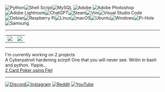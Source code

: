 ![Python](https://img.shields.io/badge/python-3670A0?style=for-the-badge&logo=python&logoColor=ffdd54)![Shell Script](https://img.shields.io/badge/shell_script-%23121011.svg?style=for-the-badge&logo=gnu-bash&logoColor=white)![MySQL](https://img.shields.io/badge/mysql-%2300000f.svg?style=for-the-badge&logo=mysql&logoColor=white) ![Adobe](https://img.shields.io/badge/adobe-%23FF0000.svg?style=for-the-badge&logo=adobe&logoColor=white) ![Adobe Photoshop](https://img.shields.io/badge/adobe%20photoshop-%2331A8FF.svg?style=for-the-badge&logo=adobe%20photoshop&logoColor=white) ![Adobe Lightroom](https://img.shields.io/badge/Adobe%20Lightroom-31A8FF.svg?style=for-the-badge&logo=Adobe%20Lightroom&logoColor=white)![ChatGPT](https://img.shields.io/badge/chatGPT-74aa9c?style=for-the-badge&logo=openai&logoColor=white)![Steam](https://img.shields.io/badge/steam-%23000000.svg?style=for-the-badge&logo=steam&logoColor=white)![Vim](https://img.shields.io/badge/VIM-%2311AB00.svg?style=for-the-badge&logo=vim&logoColor=white)![Visual Studio Code](https://img.shields.io/badge/Visual%20Studio%20Code-0078d7.svg?style=for-the-badge&logo=visual-studio-code&logoColor=white)![Debian](https://img.shields.io/badge/Debian-D70A53?style=for-the-badge&logo=debian&logoColor=white)![Raspberry Pi](https://img.shields.io/badge/-RaspberryPi-C51A4A?style=for-the-badge&logo=Raspberry-Pi)![Linux](https://img.shields.io/badge/Linux-FCC624?style=for-the-badge&logo=linux&logoColor=black)![macOS](https://img.shields.io/badge/mac%20os-000000?style=for-the-badge&logo=macos&logoColor=F0F0F0)![Ubuntu](https://img.shields.io/badge/Ubuntu-E95420?style=for-the-badge&logo=ubuntu&logoColor=white)![Windows](https://img.shields.io/badge/Windows-0078D6?style=for-the-badge&logo=windows&logoColor=white)![Pi-Hole](https://img.shields.io/badge/pihole-%2396060C.svg?style=for-the-badge&logo=pi-hole&logoColor=white)![Samsung](https://img.shields.io/badge/Samsung-%231428A0.svg?style=for-the-badge&logo=samsung&logoColor=white)


---

<p align="center">
<table>
  <tr>
    <td align="center" style="padding=0;width=50%;">
      <img src="https://github-readme-stats.vercel.app/api/?username=coindxter&title_color=4F8CC9&text_color=9f9f9f&show_icons=true&bg_color=00000000&hide_border=true&icon_color=4F8CC9&hide_title=true&count_private=true" />
    </td>
    <td align="center" style="padding=0;width=50%;">
      <img src="https://github-readme-stats.vercel.app/api/top-langs/?username=coindxter&title_color=4F8CC9&text_color=9f9f9f&layout=compact&show_icons=true&bg_color=00000000&hide_border=true&icon_color=00000000&count_private=true" />
    </td>
  </tr>
</table>
</p>

---


I'm currently workng on 2 projects \
A Cyberpatroit hardening scirpt! One that you will never see. Writin in bash and python. Yippie...\
[2 Card Poker using Flet](https://github.com/coindxter/flet_2cardpoker)


---

[![Discord](https://img.shields.io/badge/Discord-%237289DA.svg?logo=discord&logoColor=white)](https://discord.gg/https://discordapp.com/users/728364815130820709)[![Instagram](https://img.shields.io/badge/Instagram-%23E4405F.svg?logo=Instagram&logoColor=white)](https://instagram.com/owen_crace) [![Reddit](https://img.shields.io/badge/Reddit-%23FF4500.svg?logo=Reddit&logoColor=white)](https://reddit.com/user/coin-dexter) [![YouTube](https://img.shields.io/badge/YouTube-%23FF0000.svg?logo=YouTube&logoColor=white)](https://youtube.com/@owen_crace) 


